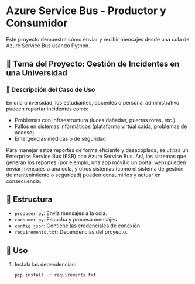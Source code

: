 # Azure Service Bus - Productor y Consumidor

Este proyecto demuestra cómo enviar y recibir mensajes desde una cola de Azure Service Bus usando Python.

## 🎯 Tema del Proyecto: Gestión de Incidentes en una Universidad

### 📝 Descripción del Caso de Uso

En una universidad, los estudiantes, docentes o personal administrativo pueden reportar incidentes como:

- Problemas con infraestructura (luces dañadas, puertas rotas, etc.)
- Fallos en sistemas informáticos (plataforma virtual caída, problemas de acceso)
- Emergencias médicas o de seguridad

Para manejar estos reportes de forma eficiente y desacoplada, se utiliza un Enterprise Service Bus (ESB) con Azure Service Bus. Así, los sistemas que generan los reportes (por ejemplo, una app móvil o un portal web) pueden enviar mensajes a una cola, y otros sistemas (como el sistema de gestión de mantenimiento o seguridad) pueden consumirlos y actuar en consecuencia.

## 📁 Estructura

- `producer.py`: Envía mensajes a la cola.
- `consumer.py`: Escucha y procesa mensajes.
- `config.json`: Contiene las credenciales de conexión.
- `requirements.txt`: Dependencias del proyecto.

## 🚀 Uso

1. Instala las dependencias:
   ```bash
   pip install -r requirements.txt
   ```